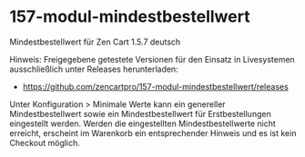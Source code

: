 # 157-modul-mindestbestellwert
Mindestbestellwert für Zen Cart 1.5.7 deutsch

Hinweis: 
Freigegebene getestete Versionen für den Einsatz in Livesystemen ausschließlich unter Releases herunterladen:
* https://github.com/zencartpro/157-modul-mindestbestellwert/releases

Unter Konfiguration > Minimale Werte kann ein genereller Mindestbestellwert sowie ein Mindestbestellwert für Erstbestellungen eingestellt werden.
Werden die eingestellten Mindestbestellwerte nicht erreicht, erscheint im Warenkorb ein entsprechender Hinweis und es ist kein Checkout möglich.
